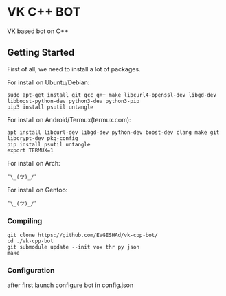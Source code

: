 # VK C++ BOT

VK based bot on C++

## Getting Started

First of all, we need to install a lot of packages.

For install on Ubuntu/Debian:
```
sudo apt-get install git gcc g++ make libcurl4-openssl-dev libgd-dev libboost-python-dev python3-dev python3-pip
pip3 install psutil untangle
````
For install on Android/Termux(termux.com):
```
apt install libcurl-dev libgd-dev python-dev boost-dev clang make git libcrypt-dev pkg-config
pip install psutil untangle
export TERMUX=1
```
For install on Arch:
```
¯\_(ツ)_/¯
```
For install on Gentoo:
```
¯\_(ツ)_/¯
```
### Compiling

```
git clone https://github.com/EVGESHAd/vk-cpp-bot/
cd ./vk-cpp-bot
git submodule update --init vox thr py json
make
```

### Configuration
after first launch configure bot in config.json
